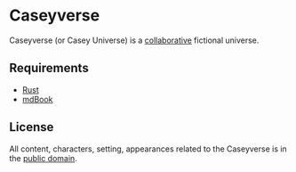 # Caseyverse

Caseyverse (or Casey Universe) is a [collaborative](https://en.wikipedia.org/wiki/Collaborative_fiction) fictional universe.

## Requirements

- [Rust](https://www.rust-lang.org/)
- [mdBook](https://github.com/rust-lang/mdBook)

## License

All content, characters, setting, appearances related to the Caseyverse is in the [public domain](LICENSE).
